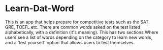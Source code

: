 # Learn-Dat-Word

This is an app that helps prepare for competitive tests such as the SAT, GRE, TOEFL etc. 
There are common words asked on the test listed alphabetically, with a definition (it's meaning).
This has two sections Where users see a list of words depending on the category to learn new words, and a 'test yourself'
option that allows users to test themselves. 
